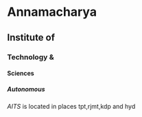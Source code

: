 # Annamacharya
## Institute of
### Technology &
#### Sciences
##### Autonomous

*AITS* is located in places tpt,rjmt,kdp and hyd
